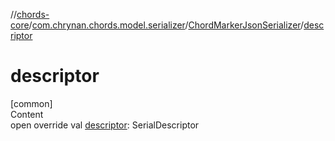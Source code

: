 //[chords-core](../../../index.md)/[com.chrynan.chords.model.serializer](../index.md)/[ChordMarkerJsonSerializer](index.md)/[descriptor](descriptor.md)



# descriptor  
[common]  
Content  
open override val [descriptor](descriptor.md): SerialDescriptor  



